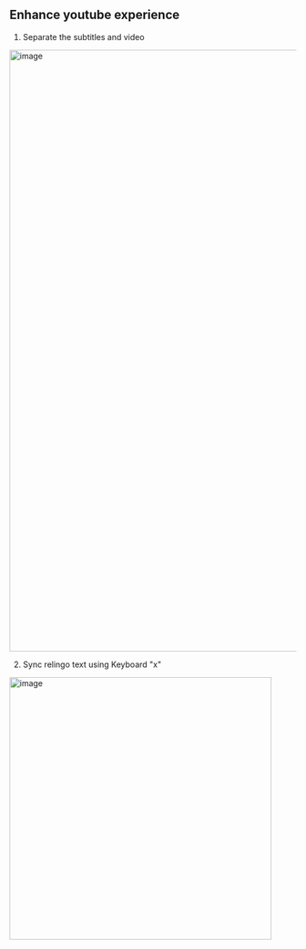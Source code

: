 ## Enhance youtube experience

1. Separate the subtitles and video

<img width="1055" alt="image" src="https://github.com/sedationh/relingo-video-sync/assets/56129212/30919261-24e2-4adc-9af4-ec0e642fdee8">

2. Sync relingo text using Keyboard "x"

<img width="460" alt="image" src="https://github.com/sedationh/relingo-video-sync/assets/56129212/8b1cacf3-fb1e-4071-9c14-9fe34d06a44d">
